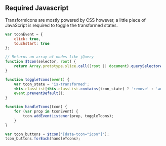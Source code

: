 ## Required Javascript

Transformicons are mostly powered by CSS however, a little piece of JavaScript is required to toggle the transformed states.

```javascript
var tconEvent = {
	click: true,
	touchstart: true
};

// Returns an array of nodes like jQuery
function $tcon(selector, root) {
	return Array.prototype.slice.call((root || document).querySelectorAll(selector));
}

function toggleTcons(event) {
	var tcon_state = 'is-transformed';
	this.classList[this.classList.contains(tcon_state) ? 'remove' : 'add'](tcon_state);
	event.preventDefault();
}

function handleTcons(tcon) {
	for (var prop in tconEvent) {
		tcon.addEventListener(prop, toggleTcons);
	}
}

var tcon_buttons = $tcon('[data-tcon="icon"]');
tcon_buttons.forEach(handleTcons);
```